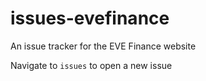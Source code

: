 # issues-evefinance
An issue tracker for the EVE Finance website

Navigate to `issues` to open a new issue
